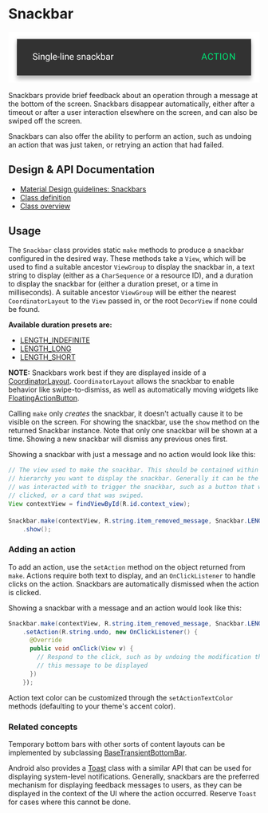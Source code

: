 <!--docs:
title: "Snackbars"
layout: detail
section: components
excerpt: "Snackbars provide brief feedback about an operation through a message at the bottom of the screen."
iconId: toast
path: /catalog/snackbar/
-->

# Snackbar

![Snackbars](assets/snackbars.svg)
<!--{: .article__asset.article__asset--screenshot }-->

Snackbars provide brief feedback about an operation through a message at the
bottom of the screen. Snackbars disappear automatically, either after a timeout
or after a user interaction elsewhere on the screen, and can also be swiped off
the screen.

Snackbars can also offer the ability to perform an action, such as undoing an
action that was just taken, or retrying an action that had failed.

## Design & API Documentation

- [Material Design guidelines: Snackbars](https://material.io/guidelines/components/snackbars-toasts.html)
  <!--{: .icon-list-item.icon-list-item--spec }-->
- [Class
  definition](https://github.com/material-components/material-components-android/tree/master/lib/src/android/support/design/widget/Snackbar.java)
  <!--{: .icon-list-item.icon-list-item--link }-->
- [Class
  overview](https://developer.android.com/reference/android/support/design/widget/Snackbar.html)
  <!--{: .icon-list-item.icon-list-item--link }-->
<!--{: .icon-list }-->

## Usage

The `Snackbar` class provides static `make` methods to produce a snackbar
configured in the desired way. These methods take a `View`, which will be used
to find a suitable ancestor `ViewGroup` to display the snackbar in, a text
string to display (either as a `CharSequence` or a resource ID), and a duration
to display the snackbar for (either a duration preset, or a time in
milliseconds). A suitable ancestor `ViewGroup` will be either the nearest
`CoordinatorLayout` to the `View` passed in, or the root `DecorView` if none
could be found.

**Available duration presets are:**

- [LENGTH_INDEFINITE](https://developer.android.com/reference/android/support/design/widget/Snackbar.html#LENGTH_INDEFINITE)
- [LENGTH_LONG](https://developer.android.com/reference/android/support/design/widget/Snackbar.html#LENGTH_LONG)
- [LENGTH_SHORT](https://developer.android.com/reference/android/support/design/widget/Snackbar.html#LENGTH_SHORT)

**NOTE:** Snackbars work best if they are displayed inside of a
[CoordinatorLayout](CoordinatorLayout.md).
`CoordinatorLayout` allows the snackbar to enable behavior like
swipe-to-dismiss, as well as automatically moving widgets like
[FloatingActionButton](FloatingActionButton.md).

Calling `make` only *creates* the snackbar, it doesn't actually cause it to
be visible on the screen. For showing the snackbar, use the `show` method on the
returned Snackbar instance. Note that only one snackbar will be shown at a time.
Showing a new snackbar will dismiss any previous ones first.

Showing a snackbar with just a message and no action would look like this:

```java
// The view used to make the snackbar. This should be contained within the view
// hierarchy you want to display the snackbar. Generally it can be the view that
// was interacted with to trigger the snackbar, such as a button that was
// clicked, or a card that was swiped.
View contextView = findViewById(R.id.context_view);

Snackbar.make(contextView, R.string.item_removed_message, Snackbar.LENGTH_SHORT)
    .show();
```

### Adding an action

To add an action, use the `setAction` method on the object returned from `make`.
Actions require both text to display, and an `OnClickListener` to handle clicks
on the action. Snackbars are automatically dismissed when the action is clicked.

Showing a snackbar with a message and an action would look like this:

```java
Snackbar.make(contextView, R.string.item_removed_message, Snackbar.LENGTH_LONG)
    .setAction(R.string.undo, new OnClickListener() {
      @Override
      public void onClick(View v) {
        // Respond to the click, such as by undoing the modification that caused
        // this message to be displayed
      })
    });
```

Action text color can be customized through the `setActionTextColor` methods
(defaulting to your theme's accent color).

### Related concepts

Temporary bottom bars with other sorts of content layouts can be implemented by
subclassing
[BaseTransientBottomBar](https://developer.android.com/reference/android/support/design/widget/BaseTransientBottomBar.html).

Android also provides a
[Toast](https://developer.android.com/reference/android/widget/Toast.html) class
with a similar API that can be used for displaying system-level notifications.
Generally, snackbars are the preferred mechanism for displaying feedback
messages to users, as they can be displayed in the context of the UI where the
action occurred. Reserve `Toast` for cases where this cannot be done.
